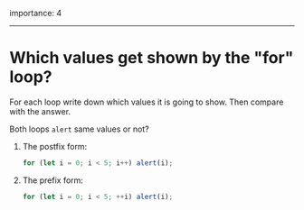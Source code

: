importance: 4

---

# Which values get shown by the "for" loop?

For each loop write down which values it is going to show. Then compare with the answer.

Both loops `alert` same values or not?

1. The postfix form:

    ```js
    for (let i = 0; i < 5; i++) alert(i);
    ```

2. The prefix form:

    ```js
    for (let i = 0; i < 5; ++i) alert(i);
    ```
